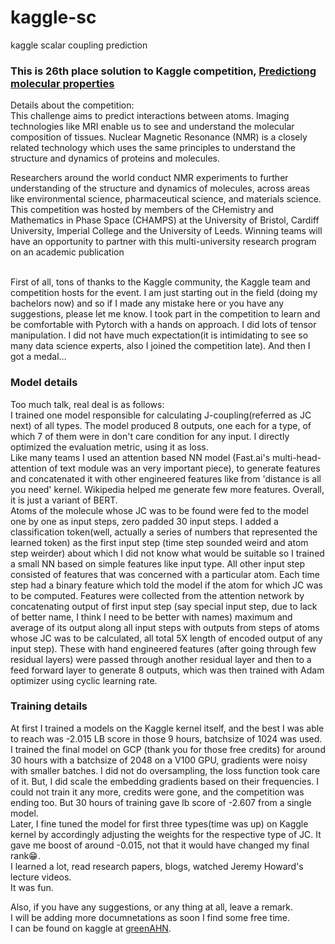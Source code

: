 # kaggle-sc
kaggle scalar coupling prediction
<h3>This is 26th place solution to Kaggle competition,  <a href="https://www.kaggle.com/c/champs-scalar-coupling"> 
Predictiong molecular properties</a><br></h3>
Details about the competition:<br>
This challenge aims to predict interactions between atoms. Imaging technologies like MRI enable us to see and understand the molecular composition of tissues. Nuclear Magnetic Resonance (NMR) is a closely related technology which uses the same principles to understand the structure and dynamics of proteins and molecules.

Researchers around the world conduct NMR experiments to further understanding of the structure and dynamics of molecules, across areas like environmental science, pharmaceutical science, and materials science.
<br>
This competition was hosted by members of the CHemistry and Mathematics in Phase Space (CHAMPS) at the University of Bristol, Cardiff University, Imperial College and the University of Leeds. Winning teams will have an opportunity to partner with this multi-university research program on an academic publication
<br><br>

First of all, tons of thanks to the Kaggle community, the Kaggle team and competition hosts for the event. I am just starting out in the field (doing my bachelors now) and so if I made any mistake here or you have any suggestions, please let me know.
I took part in the competition to learn and be comfortable with Pytorch with a hands on approach. I did lots of tensor manipulation. I did not have much expectation(it is intimidating to see so many data science experts, also I joined the competition late). And then I got a medal… 
<br>
### Model details
Too much talk, real deal is as follows:<br>
I trained one model responsible for calculating J-coupling(referred as JC next) of all types. The model produced 8 outputs, one each for a type, of which 7 of them were in don't care condition for any input. I directly optimized the evaluation metric, using it as loss.<br>
Like many teams I used an attention based NN model (Fast.ai's multi-head-attention of text module was an very important piece), to generate features and concatenated it with other engineered features like from 'distance is all you need' kernel. Wikipedia helped me generate few more features. Overall, it is just a variant of BERT.<br>
Atoms of the molecule whose JC was to be found were fed to the model one by one as input steps, zero padded 30 input steps. I added a classification token(well, actually a series of numbers that represented the learned token) as the first input step (time step sounded weird and atom step weirder) about which I did not know what would be suitable so I trained a small NN based on simple features like input type. All other input step consisted of features that was concerned with a particular atom. Each time step had a binary feature which told the model if the atom for which JC was to be computed. Features were collected from the attention network by concatenating output of first input step (say special input step, due to lack of better name, I think I need to be better with names) maximum and average of its output along all input steps with outputs from steps of atoms whose JC was to be calculated, all total 5X length of encoded output of any input step). These with hand engineered features (after going through few residual layers) were passed through another residual layer and then to a feed forward layer to generate 8 outputs, which was then trained with Adam optimizer using cyclic learning rate.

### Training details
At first I trained a models on the Kaggle kernel itself, and the best I was able to reach was -2.015 LB score in those 9 hours, batchsize of 1024 was used.<br>
I trained the final model on GCP (thank you for those free credits) for around 30 hours with a batchsize of 2048 on a V100 GPU, gradients were noisy with smaller batches. I did not do oversampling, the loss function took care of it. But, I did scale the embedding gradients based on their frequencies. I could not train it any more, credits were gone, and the competition was ending too. But 30 hours of training gave lb score of -2.607 from a single model.<br>
Later, I fine tuned the model for first three types(time was up) on Kaggle kernel by accordingly adjusting the weights for the respective type of JC. It gave me boost of around -0.015, not that it would have changed my final rank😁.
<br>
I learned a lot, read research papers, blogs, watched Jeremy Howard's lecture videos.<br>
It was fun.<br>

Also, if you have any suggestions, or any thing at all, leave a remark.<br>
I will be adding more documnetations as soon I find some free time.<br>
I can be found on kaggle at <a href="https://www.kaggle.com/greenahn"> greenAHN</a>.
